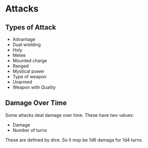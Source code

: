 # Attacks

## Types of Attack

* Advantage
* Dual wielding
* Holy
* Melee
* Mounted charge
* Ranged
* Mystical power
* Type of weapon
* Unarmed
* Weapon with Quality

## Damage Over Time

Some attacks deal damage over time. These have two values:

* Damage
* Number of turns

These are defined by dice. So it may be 1d6 damaga for 1d4 turns.
